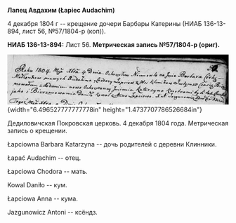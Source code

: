 **Лапец Авдахим (Łapiec Audachim)**

4 декабря 1804 г -- крещение дочери Барбары Катерины (НИАБ 136-13-894,
лист 56, №57/1804-р (коп)).

**НИАБ 136-13-894:** Лист 56. **Метрическая запись №57/1804-р (ориг).**

![](./media/8456535c137b19836108a4494a91b3b8775f5b8b.png){width="6.496527777777778in"
height="1.4737707786526684in"}

Дедиловичская Покровская церковь. 4 декабря 1804 года. Метрическая
запись о крещении.

Łapciowna Barbara Katarzyna -- дочь родителей с деревни Клинники.

Łapać Audachim -- отец.

Łapciowa Chodora -- мать.

Kowal Daniło -- кум.

Łapciowa Anna -- кума.

Jazgunowicz Antoni -- ксёндз.
